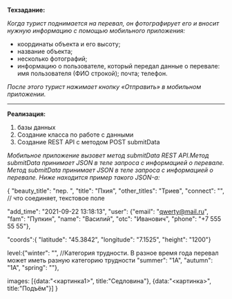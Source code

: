 **Техзадание:**

*Когда турист поднимается на перевал, он фотографирует его и вносит нужную информацию с помощью мобильного приложения:*

* координаты объекта и его высоту;
* название объекта;
* несколько фотографий;
* информацию о пользователе, который передал данные о перевале: имя пользователя (ФИО строкой); почта; телефон.

*После этого турист нажимает кнопку «Отправить» в мобильном приложении.*

___

**Реализация:**

1.  базы данных
2. Создание класса по работе с данными
3. Создание REST API c методом POST submitData

*Мобильное приложение вызовет метод submitData REST API.Метод submitData принимает JSON в теле запроса с информацией о перевале.*
*Метод submitData принимает JSON в теле запроса с информацией о перевале. Ниже находится пример такого JSON-а:*

{
  "beauty_title": "пер. ",
  "title": "Пхия",
  "other_titles": "Триев",
  "connect": "", // что соединяет, текстовое поле
 
  "add_time": "2021-09-22 13:18:13",
  "user": {"email": "qwerty@mail.ru", 		
        "fam": "Пупкин",
		 "name": "Василий",
		 "otc": "Иванович",
        "phone": "+7 555 55 55"}, 
 
   "coords":{
  "latitude": "45.3842",
  "longitude": "7.1525",
  "height": "1200"}
 
 
  level:{"winter": "", //Категория трудности. В разное время года перевал может иметь разную категорию трудности
  "summer": "1А",
  "autumn": "1А",
  "spring": ""},
 
   images: [{data:"<картинка1>", title:"Седловина"}, {data:"<картинка>", title:"Подъём"}]
}
